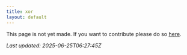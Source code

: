 ```yaml
---
title: xor
layout: default
---
```


This page is not yet made. If you want to contribute please do so [here](https://github.com/CrazyH2/Bigstone/blob/wiki/components/xor.md).

_Last updated: 2025-06-25T06:27:45Z_
